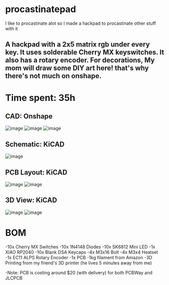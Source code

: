 # procastinatepad
I like to procastinate alot so I made a hackpad to procastinate other stuff with it
## A hackpad with a 2x5 matrix rgb under every key. It uses solderable Cherry MX keyswitches. It also has a rotary encoder. For decorations, My mom will draw some DIY art here! that's why there's not much on onshape.

# Time spent: 35h

## CAD: Onshape
![image](https://github.com/user-attachments/assets/296588e0-0e7c-45bc-bf81-05df5c64304c)
![image](https://github.com/user-attachments/assets/01eca625-54c8-4360-aceb-cd23ba1ad5f3)
![image](https://github.com/user-attachments/assets/05f84cf5-dca8-4012-aa99-835c3c73f9dd)


## Schematic: KiCAD
![image](https://github.com/user-attachments/assets/4153a82d-54c4-4b5e-a7cb-e1abde869fcb)

## PCB Layout: KiCAD
![image](https://github.com/user-attachments/assets/4606f6e9-c16f-485b-ac5d-b2d4bc5d5f00)
![image](https://github.com/user-attachments/assets/7af488e4-ffb5-45cc-b88d-468b1ac43c42)

## 3D View: KiCAD
![image](https://github.com/user-attachments/assets/d49b7df4-342c-4320-8f51-d28066c9e246)
![image](https://github.com/user-attachments/assets/a6e1484c-87f0-43dd-89fc-b9b775b85df9)

# BOM
-10x Cherry MX Switches
-10x 1N4148 Diodes
-10x SK6812 Mini LED 
-1x XIAO RP2040
-10x Blank DSA Keycaps
-4x M3x16 Bolt
-4x M3x4 Heatset
-1x EC11 ALPS Rotary Encoder
-1x PCB
-1kg filament from Amazon
-3D Printing from my friend's 3D printer (he lives 5 minutes away from me)

-Note: PCB is costing around $20 (with delivery) for both PCBWay and JLCPCB 
